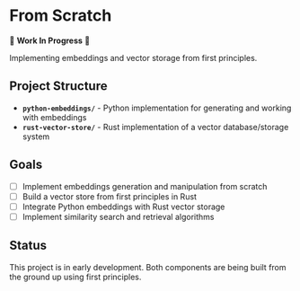 # From Scratch

🚧 **Work In Progress** 🚧

Implementing embeddings and vector storage from first principles.

## Project Structure

- **`python-embeddings/`** - Python implementation for generating and working with embeddings
- **`rust-vector-store/`** - Rust implementation of a vector database/storage system

## Goals

- [ ] Implement embeddings generation and manipulation from scratch
- [ ] Build a vector store from first principles in Rust
- [ ] Integrate Python embeddings with Rust vector storage
- [ ] Implement similarity search and retrieval algorithms

## Status

This project is in early development. Both components are being built from the ground up using first principles.